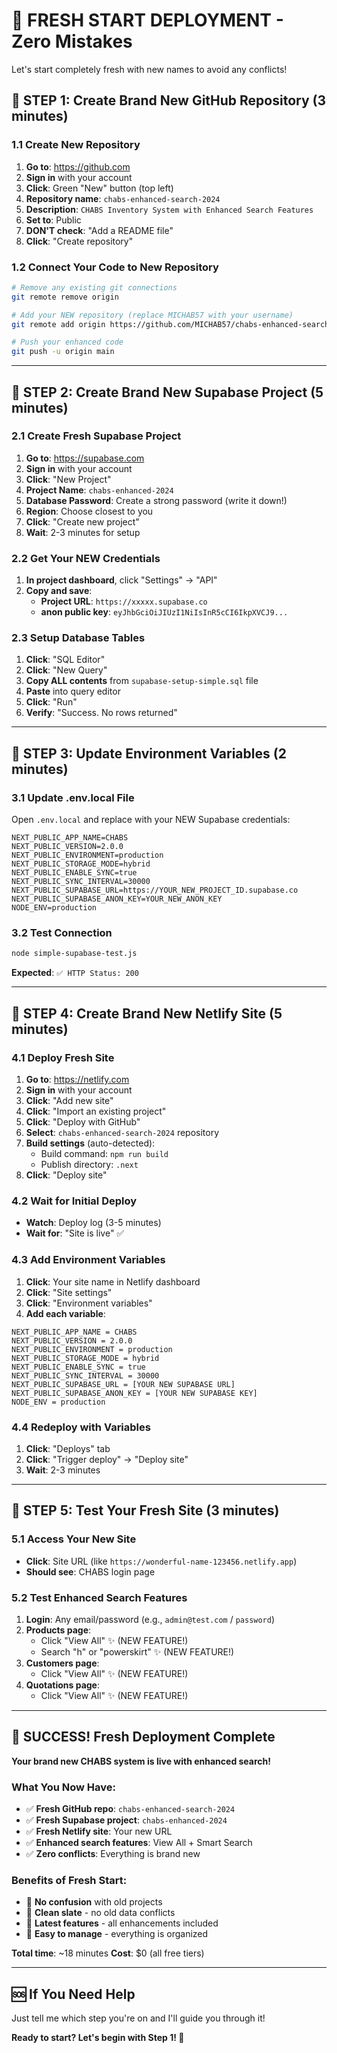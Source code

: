 # 🚀 FRESH START DEPLOYMENT - Zero Mistakes

Let's start completely fresh with new names to avoid any conflicts!

## 🎯 STEP 1: Create Brand New GitHub Repository (3 minutes)

### 1.1 Create New Repository
1. **Go to**: https://github.com
2. **Sign in** with your account
3. **Click**: Green "New" button (top left)
4. **Repository name**: `chabs-enhanced-search-2024`
5. **Description**: `CHABS Inventory System with Enhanced Search Features`
6. **Set to**: Public
7. **DON'T check**: "Add a README file"
8. **Click**: "Create repository"

### 1.2 Connect Your Code to New Repository
```bash
# Remove any existing git connections
git remote remove origin

# Add your NEW repository (replace MICHAB57 with your username)
git remote add origin https://github.com/MICHAB57/chabs-enhanced-search-2024.git

# Push your enhanced code
git push -u origin main
```

---

## 🎯 STEP 2: Create Brand New Supabase Project (5 minutes)

### 2.1 Create Fresh Supabase Project
1. **Go to**: https://supabase.com
2. **Sign in** with your account
3. **Click**: "New Project"
4. **Project Name**: `chabs-enhanced-2024`
5. **Database Password**: Create a strong password (write it down!)
6. **Region**: Choose closest to you
7. **Click**: "Create new project"
8. **Wait**: 2-3 minutes for setup

### 2.2 Get Your NEW Credentials
1. **In project dashboard**, click "Settings" → "API"
2. **Copy and save**:
   - **Project URL**: `https://xxxxx.supabase.co`
   - **anon public key**: `eyJhbGciOiJIUzI1NiIsInR5cCI6IkpXVCJ9...`

### 2.3 Setup Database Tables
1. **Click**: "SQL Editor"
2. **Click**: "New Query"
3. **Copy ALL contents** from `supabase-setup-simple.sql` file
4. **Paste** into query editor
5. **Click**: "Run"
6. **Verify**: "Success. No rows returned"

---

## 🎯 STEP 3: Update Environment Variables (2 minutes)

### 3.1 Update .env.local File
Open `.env.local` and replace with your NEW Supabase credentials:

```
NEXT_PUBLIC_APP_NAME=CHABS
NEXT_PUBLIC_VERSION=2.0.0
NEXT_PUBLIC_ENVIRONMENT=production
NEXT_PUBLIC_STORAGE_MODE=hybrid
NEXT_PUBLIC_ENABLE_SYNC=true
NEXT_PUBLIC_SYNC_INTERVAL=30000
NEXT_PUBLIC_SUPABASE_URL=https://YOUR_NEW_PROJECT_ID.supabase.co
NEXT_PUBLIC_SUPABASE_ANON_KEY=YOUR_NEW_ANON_KEY
NODE_ENV=production
```

### 3.2 Test Connection
```bash
node simple-supabase-test.js
```
**Expected**: `✅ HTTP Status: 200`

---

## 🎯 STEP 4: Create Brand New Netlify Site (5 minutes)

### 4.1 Deploy Fresh Site
1. **Go to**: https://netlify.com
2. **Sign in** with your account
3. **Click**: "Add new site"
4. **Click**: "Import an existing project"
5. **Click**: "Deploy with GitHub"
6. **Select**: `chabs-enhanced-search-2024` repository
7. **Build settings** (auto-detected):
   - Build command: `npm run build`
   - Publish directory: `.next`
8. **Click**: "Deploy site"

### 4.2 Wait for Initial Deploy
- **Watch**: Deploy log (3-5 minutes)
- **Wait for**: "Site is live" ✅

### 4.3 Add Environment Variables
1. **Click**: Your site name in Netlify dashboard
2. **Click**: "Site settings"
3. **Click**: "Environment variables"
4. **Add each variable**:

```
NEXT_PUBLIC_APP_NAME = CHABS
NEXT_PUBLIC_VERSION = 2.0.0
NEXT_PUBLIC_ENVIRONMENT = production
NEXT_PUBLIC_STORAGE_MODE = hybrid
NEXT_PUBLIC_ENABLE_SYNC = true
NEXT_PUBLIC_SYNC_INTERVAL = 30000
NEXT_PUBLIC_SUPABASE_URL = [YOUR NEW SUPABASE URL]
NEXT_PUBLIC_SUPABASE_ANON_KEY = [YOUR NEW SUPABASE KEY]
NODE_ENV = production
```

### 4.4 Redeploy with Variables
1. **Click**: "Deploys" tab
2. **Click**: "Trigger deploy" → "Deploy site"
3. **Wait**: 2-3 minutes

---

## 🎯 STEP 5: Test Your Fresh Site (3 minutes)

### 5.1 Access Your New Site
- **Click**: Site URL (like `https://wonderful-name-123456.netlify.app`)
- **Should see**: CHABS login page

### 5.2 Test Enhanced Search Features
1. **Login**: Any email/password (e.g., `admin@test.com` / `password`)
2. **Products page**: 
   - Click "View All" ✨ (NEW FEATURE!)
   - Search "h" or "powerskirt" ✨ (NEW FEATURE!)
3. **Customers page**: 
   - Click "View All" ✨ (NEW FEATURE!)
4. **Quotations page**: 
   - Click "View All" ✨ (NEW FEATURE!)

---

## 🎉 SUCCESS! Fresh Deployment Complete

**Your brand new CHABS system is live with enhanced search!**

### What You Now Have:
- ✅ **Fresh GitHub repo**: `chabs-enhanced-search-2024`
- ✅ **Fresh Supabase project**: `chabs-enhanced-2024`
- ✅ **Fresh Netlify site**: Your new URL
- ✅ **Enhanced search features**: View All + Smart Search
- ✅ **Zero conflicts**: Everything is brand new

### Benefits of Fresh Start:
- 🎯 **No confusion** with old projects
- 🎯 **Clean slate** - no old data conflicts
- 🎯 **Latest features** - all enhancements included
- 🎯 **Easy to manage** - everything is organized

**Total time**: ~18 minutes
**Cost**: $0 (all free tiers)

---

## 🆘 If You Need Help

Just tell me which step you're on and I'll guide you through it!

**Ready to start? Let's begin with Step 1! 🚀**